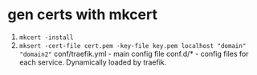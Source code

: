 # gen certs with mkcert

1. `mkcert -install`
2. `mksert -cert-file cert.pem -key-file key.pem localhost "domain" "domain2"`
conf/traefik.yml - main config file
conf.d/* - config files for each service. Dynamically loaded by traefik.
